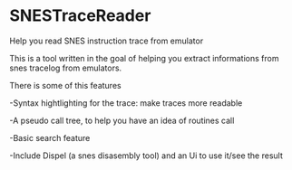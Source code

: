 # SNESTraceReader
Help you read SNES instruction trace from emulator

This is a tool written in the goal of helping you extract informations from snes tracelog from emulators.

There is some of this features

-Syntax hightlighting for the trace: make traces more readable

-A pseudo call tree, to help you have an idea of routines call

-Basic search feature

-Include Dispel (a snes disasembly tool) and an Ui to use it/see the result
